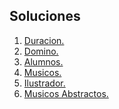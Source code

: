 ## Soluciones

1. [Duracion.]()
2. [Domino.](https://github.com/FelixELM/EjerciciosOPP/blob/master/LeonMolinaFelixEnrique/Domino/Program.cs)
3. [Alumnos.]()
4. [Musicos.]()
5. [Ilustrador.]()
6. [Musicos Abstractos.]()
